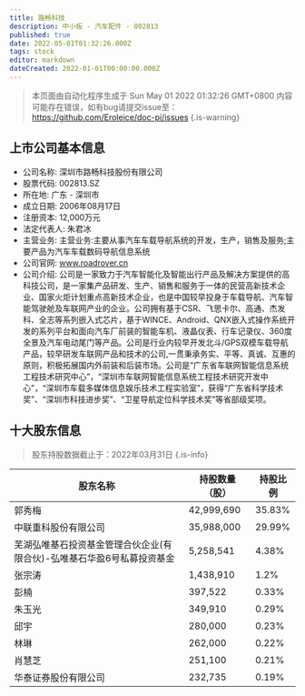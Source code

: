 ```yaml
---
title: 路畅科技
description: 中小板 - 汽车配件 - 002813
published: true
date: 2022-05-01T01:32:26.000Z
tags: stock
editor: markdown
dateCreated: 2022-01-01T00:00:00.000Z
---
```


> 本页面由自动化程序生成于 Sun May 01 2022 01:32:26 GMT+0800
> 内容可能存在错误，如有bug请提交issue至：https://github.com/Eroleice/doc-pi/issues
{.is-warning}

## 上市公司基本信息
- 公司名称: 深圳市路畅科技股份有限公司
- 股票代码: 002813.SZ
- 所在地: 广东 - 深圳市
- 成立日期: 2006年08月17日
- 注册资本: 12,000万元
- 法定代表人: 朱君冰
- 主营业务: 主营业务:主要从事汽车车载导航系统的开发，生产，销售及服务;主要产品为汽车车载数码导航信息系统
- 公司官网: www.roadrover.cn
- 公司介绍: 公司是一家致力于汽车智能化及智能出行产品及解决方案提供的高科技公司，是一家集产品研发、生产、销售和服务于一体的民营高新技术企业、国家火炬计划重点高新技术企业，也是中国较早投身于车载导航、汽车智能驾驶舱及车联网产业的企业。公司拥有基于CSR、飞思卡尔、高通、杰发科、全志等系列嵌入式芯片，基于WINCE、Android、QNX嵌入式操作系统开发的系列平台和面向汽车厂前装的智能车机、液晶仪表、行车记录仪、360度全景及汽车电动尾门等产品。公司是行业内较早开发北斗/GPS双模车载导航产品，较早研发车联网产品和技术的公司,一贯秉承务实、平等、真诚、互惠的原则，积极拓展国内外前装和后装市场。公司是“广东省车联网智能信息系统工程技术研究中心”，“深圳市车联网智能信息系统工程技术研究开发中心”，“深圳市车载多媒体信息娱乐技术工程实验室”，获得“广东省科学技术奖”、“深圳市科技进步奖”、“卫星导航定位科学技术奖”等省部级奖项。


## 十大股东信息
> 股东持股数据截止于：2022年03月31日
{.is-info}

| 股东名称 | 持股数量（股） | 持股比例 |
| --- | --- | --- |
| 郭秀梅 | 42,999,690 | 35.83% |
| 中联重科股份有限公司 | 35,988,000 | 29.99% |
| 芜湖弘唯基石投资基金管理合伙企业(有限合伙)-弘唯基石华盈6号私募投资基金 | 5,258,541 | 4.38% |
| 张宗涛 | 1,438,910 | 1.2% |
| 彭楠 | 397,522 | 0.33% |
| 朱玉光 | 349,910 | 0.29% |
| 邱宇 | 280,000 | 0.23% |
| 林琳 | 262,000 | 0.22% |
| 肖慧芝 | 251,100 | 0.21% |
| 华泰证券股份有限公司 | 232,735 | 0.19% |




